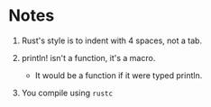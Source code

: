 # Notes

1. Rust's style is to indent with 4 spaces, not a tab.

2. println! isn't a function, it's a macro.
    - It would be a function if it were typed println.

3. You compile using `rustc`
